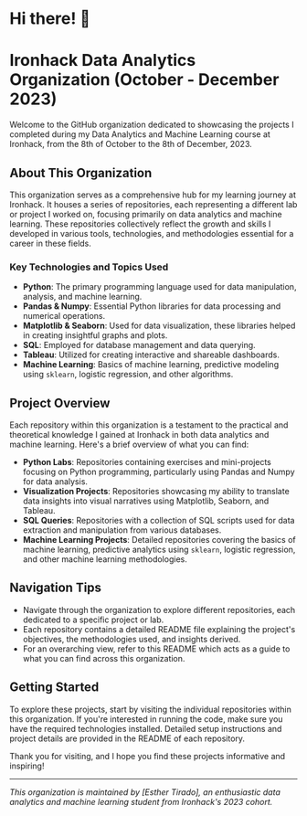 # Hi there! 👋

# Ironhack Data Analytics Organization (October - December 2023)

Welcome to the GitHub organization dedicated to showcasing the projects I completed during my Data Analytics and Machine Learning course at Ironhack, from the 8th of October to the 8th of December, 2023.

## About This Organization
This organization serves as a comprehensive hub for my learning journey at Ironhack. It houses a series of repositories, each representing a different lab or project I worked on, focusing primarily on data analytics and machine learning. These repositories collectively reflect the growth and skills I developed in various tools, technologies, and methodologies essential for a career in these fields.

### Key Technologies and Topics Used
- **Python**: The primary programming language used for data manipulation, analysis, and machine learning.
- **Pandas & Numpy**: Essential Python libraries for data processing and numerical operations.
- **Matplotlib & Seaborn**: Used for data visualization, these libraries helped in creating insightful graphs and plots.
- **SQL**: Employed for database management and data querying.
- **Tableau**: Utilized for creating interactive and shareable dashboards.
- **Machine Learning**: Basics of machine learning, predictive modeling using `sklearn`, logistic regression, and other algorithms.

## Project Overview
Each repository within this organization is a testament to the practical and theoretical knowledge I gained at Ironhack in both data analytics and machine learning. Here's a brief overview of what you can find:

- **Python Labs**: Repositories containing exercises and mini-projects focusing on Python programming, particularly using Pandas and Numpy for data analysis.
- **Visualization Projects**: Repositories showcasing my ability to translate data insights into visual narratives using Matplotlib, Seaborn, and Tableau.
- **SQL Queries**: Repositories with a collection of SQL scripts used for data extraction and manipulation from various databases.
- **Machine Learning Projects**: Detailed repositories covering the basics of machine learning, predictive analytics using `sklearn`, logistic regression, and other machine learning methodologies.

## Navigation Tips
- Navigate through the organization to explore different repositories, each dedicated to a specific project or lab.
- Each repository contains a detailed README file explaining the project's objectives, the methodologies used, and insights derived.
- For an overarching view, refer to this README which acts as a guide to what you can find across this organization.

## Getting Started
To explore these projects, start by visiting the individual repositories within this organization. If you're interested in running the code, make sure you have the required technologies installed. Detailed setup instructions and project details are provided in the README of each repository.


Thank you for visiting, and I hope you find these projects informative and inspiring!

---

*This organization is maintained by [Esther Tirado], an enthusiastic data analytics and machine learning student from Ironhack's 2023 cohort.*


